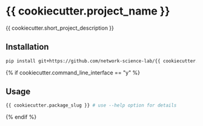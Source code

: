 # {{ cookiecutter.project_name }}

{{ cookiecutter.short_project_description }}


## Installation
```bash
pip install git+https://github.com/network-science-lab/{{ cookiecutter.package_slug }}
```

{% if cookiecutter.command_line_interface == "y" %}
## Usage

```bash
{{ cookiecutter.package_slug }} # use --help option for details
```
{% endif %}
